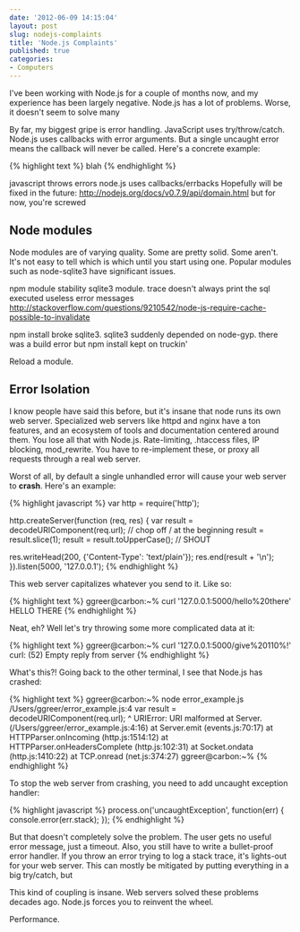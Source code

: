 ```yaml
---
date: '2012-06-09 14:15:04'
layout: post
slug: nodejs-complaints
title: 'Node.js Complaints'
published: true
categories:
- Computers
---
```


I've been working with Node.js for a couple of months now, and my experience has been largely negative. Node.js has a lot of problems. Worse, it doesn't seem to solve many 

By far, my biggest gripe is error handling. JavaScript uses try/throw/catch. Node.js uses callbacks with error arguments. But a single uncaught error means the callback will never be called. Here's a concrete example:

{% highlight text %}
blah
{% endhighlight %}

javascript
throws errors
node.js
uses callbacks/errbacks
Hopefully will be fixed in the future: http://nodejs.org/docs/v0.7.9/api/domain.html
but for now, you're screwed


## Node modules

Node modules are of varying quality. Some are pretty solid. Some aren't. It's not easy to tell which is which until you start using one. Popular modules such as node-sqlite3 have significant issues.

npm module stability
    sqlite3 module. trace doesn't always print the sql executed
    useless error messages
http://stackoverflow.com/questions/9210542/node-js-require-cache-possible-to-invalidate

npm install broke sqlite3.
sqlite3 suddenly depended on node-gyp. there was a build error but npm install kept on truckin'

Reload a module.

## Error Isolation

I know people have said this before, but it's insane that node runs its own web server. Specialized web servers like httpd and nginx have a ton features, and an ecosystem of tools and documentation centered around them. You lose all that with Node.js. Rate-limiting, .htaccess files, IP blocking, mod_rewrite. You have to re-implement these, or proxy all requests through a real web server.

Worst of all, by default a single unhandled error will cause your web server to **crash**. Here's an example:

{% highlight javascript %}
var http = require('http');

http.createServer(function (req, res) {
  var result = decodeURIComponent(req.url);
  // chop off / at the beginning
  result = result.slice(1);
  result = result.toUpperCase(); // SHOUT

  res.writeHead(200, {'Content-Type': 'text/plain'});
  res.end(result + '\n');
}).listen(5000, '127.0.0.1');
{% endhighlight %}

This web server capitalizes whatever you send to it. Like so:

{% highlight text %}
ggreer@carbon:~% curl '127.0.0.1:5000/hello%20there'
HELLO THERE
{% endhighlight %}

Neat, eh? Well let's try throwing some more complicated data at it:

{% highlight text %}
ggreer@carbon:~% curl '127.0.0.1:5000/give%20110%!'
curl: (52) Empty reply from server
{% endhighlight %}

What's this?! Going back to the other terminal, I see that Node.js has crashed:

{% highlight text %}
ggreer@carbon:~% node error_example.js
/Users/ggreer/error_example.js:4
  var result = decodeURIComponent(req.url);
               ^
URIError: URI malformed
    at Server.<anonymous> (/Users/ggreer/error_example.js:4:16)
    at Server.emit (events.js:70:17)
    at HTTPParser.onIncoming (http.js:1514:12)
    at HTTPParser.onHeadersComplete (http.js:102:31)
    at Socket.ondata (http.js:1410:22)
    at TCP.onread (net.js:374:27)
ggreer@carbon:~%
{% endhighlight %}

To stop the web server from crashing, you need to add uncaught exception handler:

{% highlight javascript %}
process.on('uncaughtException', function(err) {
  console.error(err.stack);
});
{% endhighlight %}

But that doesn't completely solve the problem. The user gets no useful error message, just a timeout. Also, you still have to write a bullet-proof error handler. If you throw an error trying to log a stack trace, it's lights-out for your web server. This can mostly be mitigated by putting everything in a big try/catch, but 

This kind of coupling is insane. Web servers solved these problems decades ago. Node.js forces you to reinvent the wheel. 

Performance. 
